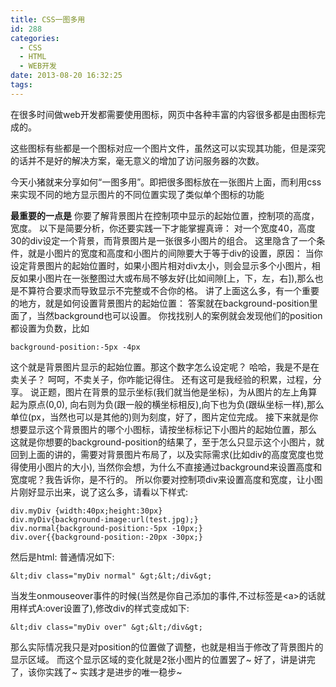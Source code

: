 ```yaml
---
title: CSS一图多用
id: 288
categories:
  - CSS
  - HTML
  - WEB开发
date: 2013-08-20 16:32:25
tags:
---
```


在很多时间做web开发都需要使用图标，网页中各种丰富的内容很多都是由图标完成的。

这些图标有些都是一个图标对应一个图片文件，虽然这可以实现其功能，但是深究的话并不是好的解决方案，毫无意义的增加了访问服务器的次数。

今天小猪就来分享如何“一图多用”。即把很多图标放在一张图片上面，而利用css来实现不同的地方显示图片的不同位置实现了类似单个图标的功能

**最重要的一点是**
你要了解背景图片在控制项中显示的起始位置，控制项的高度，宽度。
以下是简要分析，你还要实践一下才能掌握真谛：
对一个宽度40，高度30的div设定一个背景，而背景图片是一张很多小图片的组合。
这里隐含了一个条件，就是小图片的宽度和高度和小图片的间隙要大于等于div的设置，原因：
当你设定背景图片的起始位置时，如果小图片相对div太小，则会显示多个小图片，相反如果小图片在一张整图过大或布局不够友好(比如间隙[上，下，左，右]),那么也是不算符合要求而导致显示不完整或不合你的格。
讲了上面这么多，有一个重要的地方，就是如何设置背景图片的起始位置：
答案就在background-position里面了，当然background也可以设置。
你找找别人的案例就会发现他们的position都设置为负数，比如
```
background-position:-5px -4px

 ```

这个就是背景图片显示的起始位置。那这个数字怎么设定呢？
哈哈，我是不是在卖关子？
呵呵，不卖关子，你咋能记得住。
还有这可是我经验的积累，过程，分享。
说正题，图片在背景的显示坐标(我们就当他是坐标)，为从图片的左上角算起为原点(0,0),
向右则为负(跟一般的横坐标相反),向下也为负(跟纵坐标一样),那么单位(px，当然也可以是其他的)则为刻度，好了，图片定位完成。
接下来就是你想要显示这个背景图片的哪个小图标，请按坐标标记下小图片的起始位置，那么
这就是你想要的background-position的结果了，至于怎么只显示这个小图片，就回到上面的讲的，需要对背景图片布局了，以及实际需求(比如div的高度宽度也觉得使用小图片的大小),
当然你会想，为什么不直接通过background来设置高度和宽度呢？我告诉你，是不行的。
所以你要对控制项div来设置高度和宽度，让小图片刚好显示出来，说了这么多，请看以下样式:

```
div.myDiv {width:40px;height:30px}
div.myDiv{background-image:url(test.jpg);}
div.normal{background-position:-5px -10px;}
div.over{{background-position:-20px -30px;}

 ```

然后是html:
普通情况如下:

```
&lt;div class="myDiv normal" &gt;&lt;/div&gt;

 ```

当发生onmouseover事件的时候(当然是你自己添加的事件,不过标签是&lt;a&gt;的话就用样式A:over设置了),修改div的样式变成如下:

```
&lt;div class="myDiv over" &gt;&lt;/div&gt;

 ```

那么实际情况我只是对position的位置做了调整，也就是相当于修改了背景图片的显示区域。
而这个显示区域的变化就是2张小图片的位置罢了~
好了，讲是讲完了，该你实践了~
实践才是进步的唯一稳步~